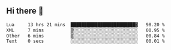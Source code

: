 ## Hi there 👋
<!--START_SECTION:waka-->

```txt
Lua     13 hrs 21 mins  ████████████████████████▓   98.20 %
XML     7 mins          ▒░░░░░░░░░░░░░░░░░░░░░░░░   00.95 %
Other   6 mins          ▒░░░░░░░░░░░░░░░░░░░░░░░░   00.84 %
Text    0 secs          ░░░░░░░░░░░░░░░░░░░░░░░░░   00.01 %
```

<!--END_SECTION:waka-->
